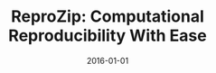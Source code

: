 ---
title: 'ReproZip: Computational Reproducibility With Ease'
collection: publications
permalink: /publication/2016-reprozip-computational-reproducibility
excerpt: ''
date: 2016-01-01
venue: 'Proceedings of the 2016 ACM SIGMOD International Conference on Management of Data (<b>SIGMOD</b>), pp. 2085-2088'
paperurl: ''
authors: 'F. Chirigati, R. Rampin, D. Shasha, and J. Freire'
paper: 'http://dl.acm.org/authorize?N15213'
preprint: '../files/papers/reprozip-sigmod206.pdf'
poster: '../files/posters/reprozip-sigmod16.pdf'
---